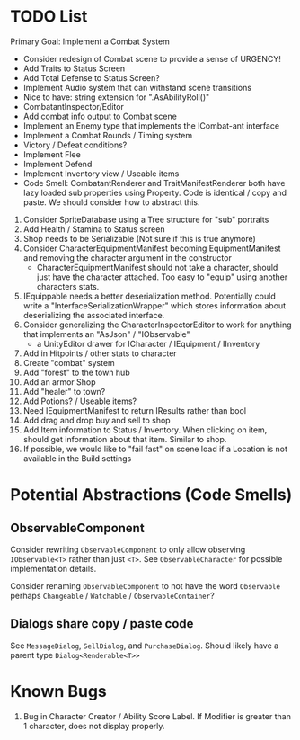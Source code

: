 # TODO List

Primary Goal:  Implement a Combat System

* Consider redesign of Combat scene to provide a sense of URGENCY!
* Add Traits to Status Screen
* Add Total Defense to Status Screen?
* Implement Audio system that can withstand scene transitions
* Nice to have: string extension for ".AsAbilityRoll()"
* CombatantInspector/Editor
* Add combat info output to Combat scene
* Implement an Enemy type that implements the ICombat-ant interface
* Implement a Combat Rounds / Timing system
* Victory / Defeat conditions?
* Implement Flee
* Implement Defend
* Implement Inventory view / Useable items
* Code Smell: CombatantRenderer and TraitManifestRenderer both have lazy loaded
  sub properties using Property. Code is identical / copy and paste. We should
  consider how to abstract this.


1. Consider SpriteDatabase using a Tree structure for "sub" portraits
2. Add Health / Stamina to Status screen
3. Shop needs to be Serializable (Not sure if this is true anymore)
4. Consider CharacterEquipmentManifest becoming EquipmentManifest and removing the character argument in the constructor
   * CharacterEquipmentManifest should not take a character, should just have
     the character attached. Too easy to "equip" using another characters stats.
5. IEquippable needs a better deserialization method. Potentially could write a
   "InterfaceSerializationWrapper" which stores information about deserializing
   the associated interface.
6. Consider generalizing the CharacterInspectorEditor to work for anything that
   implements an "AsJson" / "IObservable"
   * a UnityEditor drawer for ICharacter / IEquipment / IInventory
7. Add in Hitpoints / other stats to character
8. Create "combat" system
9.  Add "forest" to the town hub
10. Add an armor Shop
11. Add "healer" to town?
12. Add Potions? / Useable items?
13. Need IEquipmentManifest to return IResults rather than bool
14. Add drag and drop buy and sell to shop
15. Add Item information to Status / Inventory. When clicking on item, should
    get information about that item. Similar to shop.
16. If possible, we would like to "fail fast" on scene load if a Location is not
    available in the Build settings

# Potential Abstractions (Code Smells)

## ObservableComponent
Consider rewriting `ObservableComponent` to only allow observing
`IObservable<T>` rather than just `<T>`. See `ObservableCharacter` for possible
implementation details.

Consider renaming `ObservableComponent` to not have the word `Observable`
perhaps `Changeable` / `Watchable` / `ObservableContainer`?

## Dialogs share copy / paste code
See `MessageDialog`, `SellDialog`, and `PurchaseDialog`. Should likely have a parent type `Dialog<Renderable<T>>`

# Known Bugs

1. Bug in Character Creator / Ability Score Label. If Modifier is greater than 1
   character, does not display properly.
